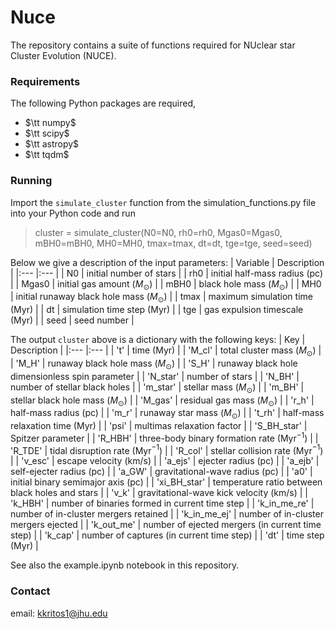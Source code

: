 # Nuce

The repository contains a suite of functions required for NUclear star Cluster Evolution (NUCE).

### Requirements

The following Python packages are required,

- $\tt numpy$
- $\tt scipy$
- $\tt astropy$
- $\tt tqdm$

### Running
Import the ``simulate_cluster`` function from the simulation_functions.py file into your Python code and run

  > cluster = simulate_cluster(N0=N0, rh0=rh0, Mgas0=Mgas0, mBH0=mBH0, MH0=MH0, tmax=tmax, dt=dt, tge=tge, seed=seed)

Below we give a description of the input parameters:
| Variable | Description |
|:--- |:--- |
| N0 | initial number of stars |
| rh0 | initial half-mass radius (pc) |
| Mgas0 | initial gas amount ($M_\odot$) |
| mBH0 | black hole mass ($M_\odot$) |
| MH0 | initial runaway black hole mass ($M_\odot$) |
| tmax | maximum simulation time (Myr) |
| dt | simulation time step (Myr) |
| tge | gas expulsion timescale (Myr) |
| seed | seed number |

The output ``cluster`` above is a dictionary with the following keys:
| Key | Description |
|:--- |:--- |
| 't' | time (Myr) |
| 'M_cl' | total cluster mass ($M_\odot$) |
| 'M_H' | runaway black hole mass ($M_\odot$) |
| 'S_H' | runaway black hole dimensionless spin parameter |
| 'N_star' | number of stars |
| 'N_BH' | number of stellar black holes |
| 'm_star' | stellar mass ($M_\odot$) |
| 'm_BH' | stellar black hole mass ($M_\odot$) |
| 'M_gas' | residual gas mass ($M_\odot$) |
| 'r_h' | half-mass radius (pc) |
| 'm_r' | runaway star mass ($M_\odot$) |
| 't_rh' | half-mass relaxation time (Myr) |
| 'psi' | multimas relaxation factor |
| 'S_BH_star' | Spitzer parameter |
| 'R_HBH' | three-body binary formation rate (Myr$^{-1}$) |
| 'R_TDE' | tidal disruption rate (Myr$^{-1}$) |
| 'R_col' | stellar collision rate (Myr$^{-1}$) |
| 'v_esc' | escape velocity (km/s) |
| 'a_ejs' | ejecter radius (pc) |
| 'a_ejb' | self-ejecter radius (pc) |
| 'a_GW' | gravitational-wave radius (pc) |
| 'a0' | initial binary semimajor axis (pc) |
| 'xi_BH_star' | temperature ratio between black holes and stars |
| 'v_k' | gravitational-wave kick velocity (km/s) |
| 'k_HBH' | number of binaries formed in current time step |
| 'k_in_me_re' | number of in-cluster mergers retained |
| 'k_in_me_ej' | number of in-cluster mergers ejected |
| 'k_out_me' | number of ejected mergers (in current time step) |
| 'k_cap' | number of captures (in current time step) |
| 'dt' | time step (Myr) |

See also the example.ipynb notebook in this repository.

### Contact

email: kkritos1@jhu.edu
